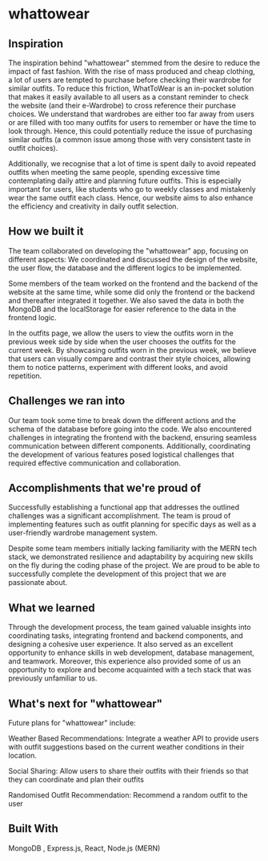 # whattowear
## Inspiration
The inspiration behind "whattowear" stemmed from the desire to reduce the impact of fast fashion. With the rise of mass produced and cheap clothing, a lot of users are tempted to purchase before checking their wardrobe for similar outfits. To reduce this friction, WhatToWear is an in-pocket solution that makes it easily available to all users as a constant reminder to check the website (and their e-Wardrobe) to cross reference their purchase choices. We understand that wardrobes are either too far away from users or are filled with too many outfits for users to remember or have the time to look through. Hence, this could potentially reduce the issue of purchasing similar outfits (a common issue among those with very consistent taste in outfit choices).

Additionally, we recognise that a lot of time is spent daily to avoid repeated outfits when meeting the same people, spending excessive time contemplating daily attire and planning future outfits. This is especially important for users, like students who go to weekly classes and mistakenly wear the same outfit each class. Hence, our website aims to also enhance the efficiency and creativity in daily outfit selection. 

## How we built it
The team collaborated on developing the "whattowear" app, focusing on different aspects: 
We coordinated and discussed the design of the website, the user flow, the database and the different logics to be implemented.

Some members of the team worked on the frontend and the backend of the website at the same time, while some did only the frontend or the backend and thereafter integrated it together. We also saved the data in both the MongoDB and the localStorage for easier reference to the data in the frontend logic.

In the outfits page, we allow the users to view the outfits worn in the previous week side by side when the user chooses the outfits for the current week. By showcasing outfits worn in the previous week, we believe that users can visually compare and contrast their style choices, allowing them to notice patterns, experiment with different looks, and avoid repetition.

## Challenges we ran into
Our team took some time to break down the different actions and the schema of the database before going into the code. We also encountered challenges in integrating the frontend with the backend, ensuring seamless communication between different components. Additionally, coordinating the development of various features posed logistical challenges that required effective communication and collaboration.

## Accomplishments that we're proud of
Successfully establishing a functional app that addresses the outlined challenges was a significant accomplishment. The team is proud of implementing features such as outfit planning for specific days as well as a user-friendly wardrobe management system. 

Despite some team members initially lacking familiarity with the MERN tech stack, we demonstrated resilience and adaptability by acquiring new skills on the fly during the coding phase of the project. We are proud to be able to successfully complete the development of this project that we are passionate about. 

## What we learned
Through the development process, the team gained valuable insights into coordinating tasks, integrating frontend and backend components, and designing a cohesive user experience. It also served as an excellent opportunity to enhance skills in web development, database management, and teamwork. Moreover, this experience also provided some of us an opportunity to explore and become acquainted with a tech stack that was previously unfamiliar to us.

## What's next for "whattowear"
Future plans for "whattowear" include:

Weather Based Recommendations: Integrate a weather API to provide users with outfit suggestions based on the current weather conditions in their location.

Social Sharing: Allow users to share their outfits with their friends so that they can coordinate and plan their outfits 

Randomised Outfit Recommendation: Recommend a random outfit to the user 

## Built With
MongoDB , Express.js, React, Node.js (MERN)
